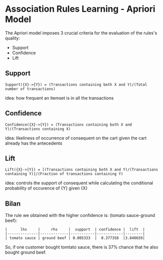 # Association Rules Learning - Apriori Model

The Apriori model imposes 3 crucial criteria for the evaluation of the rules's quality:

<ul>
   <li>Support</li>
   <li>Confidence</li>
   <li>Lift</li>
</ul>

## Support

```
Support({X}->{Y}) = (Transactions containing both X and Y)/(Total number of transactions)
```
idea: how frequent an itemset is in all the transactions

## Confidence

```
Confidence({X}->{Y}) = (Transactions containing both X and Y)/(Transactions containing X)
```
idea: likeliness of occurrence of consequent on the cart given the cart already has the antecedents

## Lift

```
Lift({X}->{Y}) = [(Transactions containing both X and Y)/(Transactions containing Y)]/(Fraction of transactions containing Y)
```
idea: controls the support of consequent while calculating the conditional probability of occurence of {Y} given {X}

## Bilan

The rule we obtained with the higher confidence is: (tomato sauce-ground beef):

```
|      lhs     |     rhs     |  support  | confidence |  lift  |
|--------------|-------------|-----------|------------|--------|
| tomato sauce | ground beef | 0.005333  |  0.377358  |3.840659|
```

So, if one customer bought tomtato sauce, there is 37% chance that he also bought ground beef.